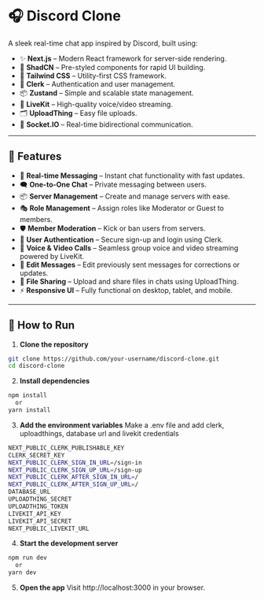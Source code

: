 # 🎧 Discord Clone  

A sleek real-time chat app inspired by Discord, built using:  

- ✨ **Next.js** – Modern React framework for server-side rendering.  
- 🎨 **ShadCN** – Pre-styled components for rapid UI building.  
- 🎋 **Tailwind CSS** – Utility-first CSS framework.  
- 🔑 **Clerk** – Authentication and user management.  
- 📦 **Zustand** – Simple and scalable state management.  
- 🎤 **LiveKit** – High-quality voice/video streaming.  
- 🗂️ **UploadThing** – Easy file uploads.  
- 💬 **Socket.IO** – Real-time bidirectional communication.  

---

## 🌟 Features  

- 💬 **Real-time Messaging** – Instant chat functionality with fast updates.  
- 🗨️ **One-to-One Chat** – Private messaging between users.  
- 📦 **Server Management** – Create and manage servers with ease.  
- 🎭 **Role Management** – Assign roles like Moderator or Guest to members.  
- 🛡️ **Member Moderation** – Kick or ban users from servers.  
- 🔑 **User Authentication** – Secure sign-up and login using Clerk.  
- 🎤 **Voice & Video Calls** – Seamless group voice and video streaming powered by LiveKit.  
- 📝 **Edit Messages** – Edit previously sent messages for corrections or updates.  
- 📁 **File Sharing** – Upload and share files in chats using UploadThing.  
- ⚡ **Responsive UI** – Fully functional on desktop, tablet, and mobile.  

---

## 🚀 How to Run  

1.  **Clone the repository**
   
   ```bash  
   git clone https://github.com/your-username/discord-clone.git  
   cd discord-clone
  ```

2.  **Install dependencies**

   ```bash
   npm install
     or
   yarn install
  ```

3. **Add the environment variables**
  Make a .env file and add clerk, uploadthings, database url and livekit credentials

  ```bash
  NEXT_PUBLIC_CLERK_PUBLISHABLE_KEY
  CLERK_SECRET_KEY
  NEXT_PUBLIC_CLERK_SIGN_IN_URL=/sign-in
  NEXT_PUBLIC_CLERK_SIGN_UP_URL=/sign-up
  NEXT_PUBLIC_CLERK_AFTER_SIGN_IN_URL=/
  NEXT_PUBLIC_CLERK_AFTER_SIGN_UP_URL=/
  DATABASE_URL
  UPLOADTHING_SECRET
  UPLOADTHING_TOKEN
  LIVEKIT_API_KEY
  LIVEKIT_API_SECRET
  NEXT_PUBLIC_LIVEKIT_URL
```
4. **Start the development server**

  ```bash
  npm run dev  
    or
  yarn dev
```
5. **Open the app**
     Visit http://localhost:3000 in your browser.
